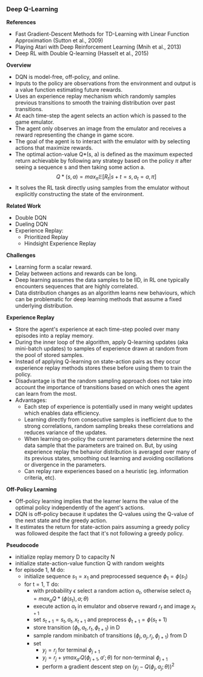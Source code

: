 <body style="fontsize=11">

### Deep Q-Learning

**References**
- Fast Gradient-Descent Methods for TD-Learning with Linear Function Approximation (Sutton et al., 2009)
- Playing Atari with Deep Reinforcement Learning (Mnih et al., 2013)
- Deep RL with Double Q-learning (Hasselt et al., 2015)

**Overview**
- DQN is model-free, off-policy, and online.
- Inputs to the policy are observations from the environment and output is a value function estimating future rewards.
- Uses an experience replay mechanism which randomly samples previous transitions to smooth the training distribution over past transitions.
- At each time-step the agent selects an action which is passed to the game emulator.
- The agent only observes an image from the emulator and receives a reward representing the change in game score.
- The goal of the agent is to interact with the emulator with by selecting actions that maximize rewards.
- The optimal action-value Q*(s, a) is defined as the maximum expected return achievable by following any strategy based on the policy $\pi$ after seeing a sequence s and then taking some action a.
$$Q*(s, a) = max_\pi \mathbb{E}[R_t|s+t=s, a_t=a, \pi]$$
- It solves the RL task directly using samples from the emulator without explicitly constructing the state of the environment.

**Related Work**
- Double DQN
- Dueling DQN
- Experience Replay:
  - Prioritized Replay
  - Hindsight Experience Replay

**Challenges**
- Learning form a scalar reward.
- Delay between actions and rewards can be long.
- Deep learning assumes the data samples to be IID, in RL one typically encounters sequences that are highly correlated.
- Data distribution changes as an algorithm learns new behaviours, which can be problematic for deep learning methods that assume a fixed underlying distribution.

**Experience Replay**
- Store the agent's experience at each time-step pooled over many episodes into a replay memory.
- During the inner loop of the algorithm, apply Q-learning updates (aka mini-batch updates) to samples of experience drawn at random from the pool of stored samples.
- Instead of applying Q-learning on state-action pairs as they occur experience replay methods stores these before using them to train the policy.
- Disadvantage is that the random sampling approach does not take into account the importance of transitions based on which ones the agent can learn from the most.
- Advantages:
	- Each step of experience is potentially used in many weight updates which enables data efficiency.
	- Learning directly from consecutive samples is inefficient due to the strong correlations, random sampling breaks these correlations and reduces variance of the updates.
	- When learning on-policy the current parameters determine the next data sample that the parameters are trained on. But, by using experience replay the behavior distribution is averaged over many of its previous states, smoothing out learning and avoiding oscillations or divergence in the parameters.
	- Can replay rare experiences based on a heuristic (eg. information criteria, etc).

**Off-Policy Learning**
- Off-policy learning implies that the learner learns the value of the optimal policy independently of the agent's actions.
- DQN is off-policy because it updates the Q-values using the Q-value of the next state and the greedy action.
- It estimates the return for state-action pairs assuming a greedy policy was followed despite the fact that it's not following a greedy policy.

**Pseudocode**
- initialize replay memory D to capacity N
- initialize state-action-value function Q with random weights
- for episode 1, M do:
	- initialize sequence $s_1 = {x_1}$ and preprocessed sequence $\phi_1 = \phi(s_1)$
	- for t = 1, T do:
		- with probability $\epsilon$ select a random action $a_t$, otherwise select $a_t = max_a Q*(\phi(s_t), a; \theta)$
		- execute action $a_t$ in emulator and observe reward $r_t$ and image $x_{t+1}$
		- set $s_{t+1}  = s_t, a_t, x_{t+1}$ and preprocess $\phi_{t+1} = \phi(s_t + 1)$
		- store transition $(\phi_t, a_t, r_t, \phi_{t+1})$ in D
		- sample random minibatch of transitions $(\phi_j, a_j, r_j, \phi_{j+1})$ from D
		- set
			- $y_j = r_j$ for terminal $\phi_{j+1}$
			- $y_j = r_j + \gamma max_{a'}Q(\phi_{j+1}, a' ; \theta)$ for non-terminal $\phi_{j+1}$
			- perform a gradient descent step on $(y_j - Q(\phi_j, a_j; \theta))^2$

</body>
